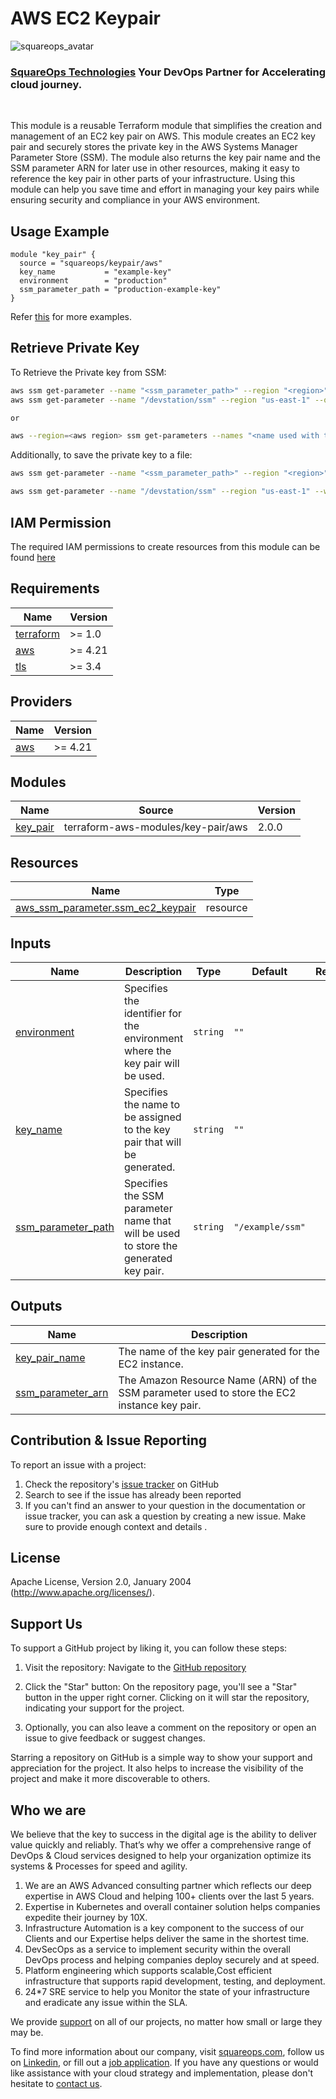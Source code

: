 # AWS EC2 Keypair
![squareops_avatar]

[squareops_avatar]: https://squareops.com/wp-content/uploads/2022/12/squareops-logo.png

### [SquareOps Technologies](https://squareops.com/) Your DevOps Partner for Accelerating cloud journey.
<br>

This module is a reusable Terraform module that simplifies the creation and management of an EC2 key pair on AWS. This module creates an EC2 key pair and securely stores the private key in the AWS Systems Manager Parameter Store (SSM). The module also returns the key pair name and the SSM parameter ARN for later use in other resources, making it easy to reference the key pair in other parts of your infrastructure. Using this module can help you save time and effort in managing your key pairs while ensuring security and compliance in your AWS environment.

## Usage Example

```hcl
module "key_pair" {
  source = "squareops/keypair/aws"
  key_name           = "example-key"
  environment        = "production"
  ssm_parameter_path = "production-example-key"
}
```
Refer [this](https://github.com/squareops/terraform-aws-keypair/tree/main/examples) for more examples.


## Retrieve Private Key

To Retrieve the Private key from SSM:
```bash
aws ssm get-parameter --name "<ssm_parameter_path>" --region "<region>" --query Parameter.Value --output text
aws ssm get-parameter --name "/devstation/ssm" --region "us-east-1" --query Parameter.Value --output text

or 

aws --region=<aws region> ssm get-parameters --names "<name used with the put-parameter command>" --with-decryption --query "Parameters[*].{Value:Value}" --output text > aws_private_key
```

Additionally, to save the private key to a file:
```bash
aws ssm get-parameter --name "<ssm_parameter_path>" --region "<region>" --with-decryption --query Parameter.Value --output text > keypair.pem

aws ssm get-parameter --name "/devstation/ssm" --region "us-east-1" --with-decryption --query Parameter.Value --output text > keypair.pem
```

## IAM Permission
The required IAM permissions to create resources from this module can be found [here](https://github.com/squareops/terraform-aws-keypair/blob/main/IAM.md)


<!-- BEGINNING OF PRE-COMMIT-TERRAFORM DOCS HOOK -->
## Requirements

| Name | Version |
|------|---------|
| <a name="requirement_terraform"></a> [terraform](#requirement\_terraform) | >= 1.0 |
| <a name="requirement_aws"></a> [aws](#requirement\_aws) | >= 4.21 |
| <a name="requirement_tls"></a> [tls](#requirement\_tls) | >= 3.4 |

## Providers

| Name | Version |
|------|---------|
| <a name="provider_aws"></a> [aws](#provider\_aws) | >= 4.21 |

## Modules

| Name | Source | Version |
|------|--------|---------|
| <a name="module_key_pair"></a> [key\_pair](#module\_key\_pair) | terraform-aws-modules/key-pair/aws | 2.0.0 |

## Resources

| Name | Type |
|------|------|
| [aws_ssm_parameter.ssm_ec2_keypair](https://registry.terraform.io/providers/hashicorp/aws/latest/docs/resources/ssm_parameter) | resource |

## Inputs

| Name | Description | Type | Default | Required |
|------|-------------|------|---------|:--------:|
| <a name="input_environment"></a> [environment](#input\_environment) | Specifies the identifier for the environment where the key pair will be used. | `string` | `""` | no |
| <a name="input_key_name"></a> [key\_name](#input\_key\_name) | Specifies the name to be assigned to the key pair that will be generated. | `string` | `""` | no |
| <a name="input_ssm_parameter_path"></a> [ssm\_parameter\_path](#input\_ssm\_parameter\_path) | Specifies the SSM parameter name that will be used to store the generated key pair. | `string` | `"/example/ssm"` | no |

## Outputs

| Name | Description |
|------|-------------|
| <a name="output_key_pair_name"></a> [key\_pair\_name](#output\_key\_pair\_name) | The name of the key pair generated for the EC2 instance. |
| <a name="output_ssm_parameter_arn"></a> [ssm\_parameter\_arn](#output\_ssm\_parameter\_arn) | The Amazon Resource Name (ARN) of the SSM parameter used to store the EC2 instance key pair. |
<!-- END OF PRE-COMMIT-TERRAFORM DOCS HOOK -->

## Contribution & Issue Reporting

To report an issue with a project:

  1. Check the repository's [issue tracker](https://github.com/squareops/terraform-aws-keypair/issues) on GitHub
  2. Search to see if the issue has already been reported
  3. If you can't find an answer to your question in the documentation or issue tracker, you can ask a question by creating a new issue. Make sure to provide enough context and details .

## License

Apache License, Version 2.0, January 2004 (http://www.apache.org/licenses/).

## Support Us

To support a GitHub project by liking it, you can follow these steps:

  1. Visit the repository: Navigate to the [GitHub repository](https://github.com/squareops/terraform-aws-keypair)

  2. Click the "Star" button: On the repository page, you'll see a "Star" button in the upper right corner. Clicking on it will star the repository, indicating your support for the project.

  3. Optionally, you can also leave a comment on the repository or open an issue to give feedback or suggest changes.

Starring a repository on GitHub is a simple way to show your support and appreciation for the project. It also helps to increase the visibility of the project and make it more discoverable to others.

## Who we are

We believe that the key to success in the digital age is the ability to deliver value quickly and reliably. That’s why we offer a comprehensive range of DevOps & Cloud services designed to help your organization optimize its systems & Processes for speed and agility.

  1. We are an AWS Advanced consulting partner which reflects our deep expertise in AWS Cloud and helping 100+ clients over the last 5 years.
  2. Expertise in Kubernetes and overall container solution helps companies expedite their journey by 10X.
  3. Infrastructure Automation is a key component to the success of our Clients and our Expertise helps deliver the same in the shortest time.
  4. DevSecOps as a service to implement security within the overall DevOps process and helping companies deploy securely and at speed.
  5. Platform engineering which supports scalable,Cost efficient infrastructure that supports rapid development, testing, and deployment.
  6. 24*7 SRE service to help you Monitor the state of your infrastructure and eradicate any issue within the SLA.

We provide [support](https://squareops.com/contact-us/) on all of our projects, no matter how small or large they may be.

To find more information about our company, visit [squareops.com](https://squareops.com/), follow us on [Linkedin](https://www.linkedin.com/company/squareops-technologies-pvt-ltd/), or fill out a [job application](https://squareops.com/careers/). If you have any questions or would like assistance with your cloud strategy and implementation, please don't hesitate to [contact us](https://squareops.com/contact-us/).

